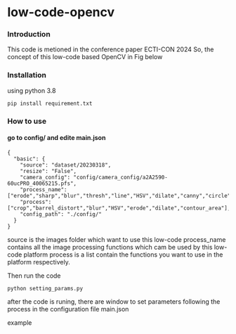 # low-code-opencv

### Introduction 
This code is metioned in the conference paper  ECTI-CON 2024
So, the concept of this low-code based OpenCV in Fig below 

### Installation 
using python 3.8 
```
pip install requirement.txt
```

### How to use 

#### go to config/ and edite main.json

```
{
  "basic": {
    "source": "dataset/20230318",
    "resize": "False",
    "camera_config": "config/camera_config/a2A2590-60ucPRO_40065215.pfs",
    "process_name": ["erode","sharp","blur","thresh","line","HSV","dilate","canny","circle","sobel","barrel_distort","crop","contour_area"],
    "process": ["crop","barrel_distort","blur","HSV","erode","dilate","contour_area"],
    "config_path": "./config/"
  }
}
```

source is the images folder which want to use this low-code
process_name contains all the image processing functions which cam be used by this low-code platform 
process is a list contain the functions you want to use in the platform respectively.

Then run the code
```
python setting_params.py
```

after the code is runing, there are window to set parameters following the process in the configuration file  main.json

example 



